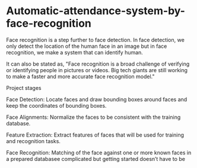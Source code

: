 # Automatic-attendance-system-by-face-recognition
Face recognition is a step further to face detection. In face detection, we only detect the location of the human face in an image but in face recognition, we make a system that can identify human.


It can also be stated as, "Face recognition is a broad challenge of verifying or identifying people in pictures or videos. Big tech giants are still working to make a faster and more accurate face recognition model."

Project stages

Face Detection: Locate faces and draw bounding boxes around faces and keep the coordinates of bounding boxes.

Face Alignments: Normalize the faces to be consistent with the training database.

Feature Extraction: Extract features of faces that will be used for training and recognition tasks.

Face Recognition: Matching of the face against one or more known faces in a prepared databasee complicated but getting started doesn’t have to be
